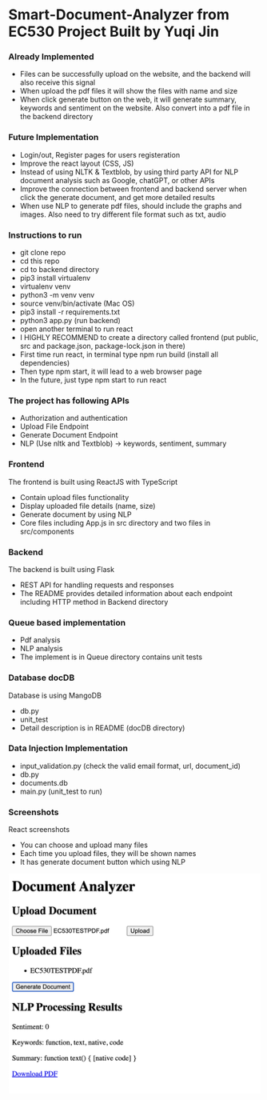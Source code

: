 # Smart-Document-Analyzer from EC530 Project Built by Yuqi Jin

### Already Implemented
* Files can be successfully upload on the website, and the backend will also receive this signal
* When upload the pdf files it will show the files with name and size
* When click generate button on the web, it will generate summary, keywords and sentiment on the website. Also convert into a pdf file in the backend directory

### Future Implementation
* Login/out, Register pages for users registeration
* Improve the react layout (CSS, JS)
* Instead of using NLTK & Textblob, by using third party API for NLP document analysis such as Google, chatGPT, or other APIs
* Improve the connection between frontend and backend server when click the generate document, and get more detailed results
* When use NLP to generate pdf files, should include the graphs and images. Also need to try different file format such as txt, audio

### Instructions to run 
* git clone repo
* cd this repo
* cd to backend directory
* pip3 install virtualenv
* virtualenv venv
* python3 -m venv venv
* source venv/bin/activate (Mac OS)
* pip3 install -r requirements.txt
* python3 app.py (run backend)
* open another terminal to run react
* I HIGHLY RECOMMEND to create a directory called frontend (put public, src and package.json, package-lock.json in there)
* First time run react, in terminal type npm run build (install all dependencies)
* Then type npm start, it will lead to a web browser page
* In the future, just type npm start to run react

### The project has following APIs
* Authorization and authentication
* Upload File Endpoint
* Generate Document Endpoint
* NLP (Use nltk and Textblob) -> keywords, sentiment, summary
  
### Frontend
The frontend is built using ReactJS with TypeScript
* Contain upload files functionality 
* Display uploaded file details (name, size)
* Generate document by using NLP
* Core files including App.js in src directory and two files in src/components

### Backend
The backend is built using Flask
* REST API for handling requests and responses
* The README provides detailed information about each endpoint including HTTP method in Backend directory

### Queue based implementation
* Pdf analysis
* NLP analysis
* The implement is in Queue directory contains unit tests

### Database docDB
Database is using MangoDB
* db.py
* unit_test 
* Detail description is in README (docDB directory)

### Data Injection Implementation
* input_validation.py (check the valid email format, url, document_id)
* db.py
* documents.db
* main.py (unit_test to run)

### Screenshots 
React screenshots
* You can choose and upload many files
* Each time you upload files, they will be shown names
* It has generate document button which using NLP
<img src="Screenshot 2024-05-04 at 5.10.24 PM.png">
